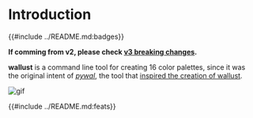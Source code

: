 # Introduction

{{#include ../README.md:badges}}

**If comming from v2, please check [v3 breaking changes](./v3.md).**

**wallust** is a command line tool for creating 16 color palettes, since it was the original intent of [_pywal_](https://github.com/dylanaraps/pywal), the tool that [inspired the creation of wallust](https://github.com/dylanaraps/pywal/issues/701).

![gif](https://explosion-mental.codeberg.page/img/other/wallust-2.6.gif "wallust gif")

{{#include ../README.md:feats}}
